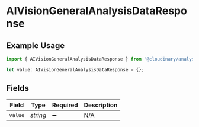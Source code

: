# AIVisionGeneralAnalysisDataResponse

## Example Usage

```typescript
import { AIVisionGeneralAnalysisDataResponse } from "@cloudinary/analysis/models/components";

let value: AIVisionGeneralAnalysisDataResponse = {};
```

## Fields

| Field              | Type               | Required           | Description        |
| ------------------ | ------------------ | ------------------ | ------------------ |
| `value`            | *string*           | :heavy_minus_sign: | N/A                |